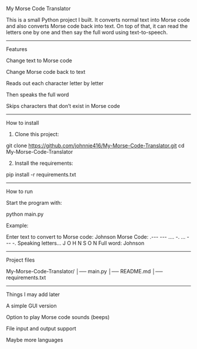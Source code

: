 My Morse Code Translator

This is a small Python project I built. It converts normal text into Morse code and also converts Morse code back into text. On top of that, it can read the letters one by one and then say the full word using text-to-speech.


---

Features

Change text to Morse code

Change Morse code back to text

Reads out each character letter by letter

Then speaks the full word

Skips characters that don’t exist in Morse code



---

How to install

1. Clone this project:

git clone https://github.com/johnnie416/My-Morse-Code-Translator.git
cd My-Morse-Code-Translator


2. Install the requirements:

pip install -r requirements.txt




---

How to run

Start the program with:

python main.py

Example:

Enter text to convert to Morse code: Johnson
Morse Code: .--- --- .... -. ... --- -.
Speaking letters...
J O H N S O N
Full word: Johnson


---

Project files

My-Morse-Code-Translator/
│── main.py
│── README.md
│── requirements.txt


---

Things I may add later

A simple GUI version

Option to play Morse code sounds (beeps)

File input and output support

Maybe more languages